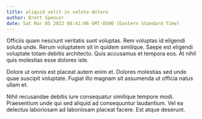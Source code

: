 ```yaml
---
title: aliquid velit in soluta dolore
author: Brett Spencer
date: Sat Mar 05 2022 08:41:06 GMT-0500 (Eastern Standard Time)
---
```

Officiis quam nesciunt veritatis sunt voluptas. Rem voluptas id eligendi soluta unde. Rerum voluptatem sit in quidem similique. Saepe est eligendi voluptate totam debitis architecto. Quis accusamus et tempora eos. At nihil quis molestias esse dolores iste.

 Dolore ut omnis est placeat autem enim et. Dolores molestias sed unde quae suscipit voluptate. Fugiat illo magnam sit assumenda ut officia natus ullam et.

 Nihil recusandae debitis iure consequatur similique tempore modi. Praesentium unde qui sed aliquid ad consequuntur laudantium. Vel ea delectus laboriosam ad laboriosam placeat facere. Est atque deserunt.